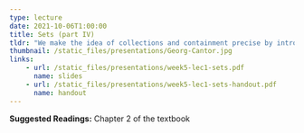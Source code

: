 ```yaml
---
type: lecture
date: 2021-10-06T1:00:00
title: Sets (part IV)
tldr: "We make the idea of collections and containment precise by introducing the notion of set."
thumbnail: /static_files/presentations/Georg-Cantor.jpg
links: 
    - url: /static_files/presentations/week5-lec1-sets.pdf
      name: slides
    - url: /static_files/presentations/week5-lec1-sets-handout.pdf
      name: handout
---
```

**Suggested Readings:**
Chapter 2 of the textbook 
